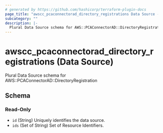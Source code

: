 ```yaml
---
# generated by https://github.com/hashicorp/terraform-plugin-docs
page_title: "awscc_pcaconnectorad_directory_registrations Data Source - terraform-provider-awscc"
subcategory: ""
description: |-
  Plural Data Source schema for AWS::PCAConnectorAD::DirectoryRegistration
---
```


# awscc_pcaconnectorad_directory_registrations (Data Source)

Plural Data Source schema for AWS::PCAConnectorAD::DirectoryRegistration



<!-- schema generated by tfplugindocs -->
## Schema

### Read-Only

- `id` (String) Uniquely identifies the data source.
- `ids` (Set of String) Set of Resource Identifiers.
